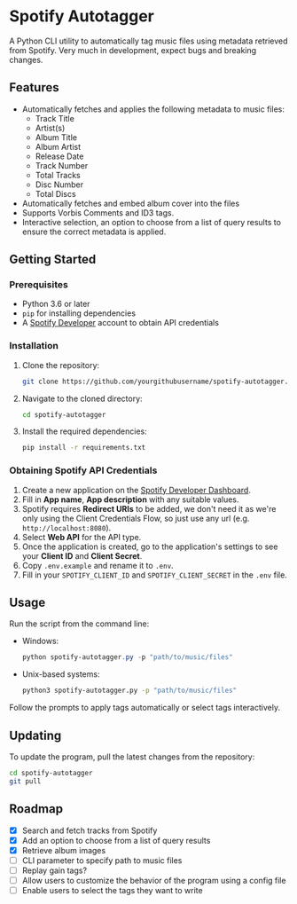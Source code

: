 # Spotify Autotagger

A Python CLI utility to automatically tag music files using metadata retrieved from Spotify. Very much in development, expect bugs and breaking changes.

## Features

- Automatically fetches and applies the following metadata to music files:
  - Track Title
  - Artist(s)
  - Album Title
  - Album Artist
  - Release Date
  - Track Number
  - Total Tracks
  - Disc Number
  - Total Discs
- Automatically fetches and embed album cover into the files
- Supports Vorbis Comments and ID3 tags.
- Interactive selection, an option to choose from a list of query results to ensure the correct metadata is applied.

## Getting Started

### Prerequisites

- Python 3.6 or later
- `pip` for installing dependencies
- A [Spotify Developer](https://developer.spotify.com) account to obtain API credentials

### Installation

1. Clone the repository:
   ```sh
   git clone https://github.com/yourgithubusername/spotify-autotagger.git
   ```
2. Navigate to the cloned directory:
   ```sh
   cd spotify-autotagger
   ```
3. Install the required dependencies:
   ```sh
   pip install -r requirements.txt
   ```

### Obtaining Spotify API Credentials

1. Create a new application on the [Spotify Developer Dashboard](https://developer.spotify.com/dashboard/create).
2. Fill in **App name**, **App description** with any suitable values.
3. Spotify requires **Redirect URIs** to be added, we don't need it as we're only using the Client Credentials Flow, so just use any url (e.g. `http://localhost:8080`).
4. Select **Web API** for the API type.
5. Once the application is created, go to the application's settings to see your **Client ID** and **Client Secret**.
6. Copy `.env.example` and rename it to `.env`.
7. Fill in your `SPOTIFY_CLIENT_ID` and `SPOTIFY_CLIENT_SECRET` in the `.env` file.

## Usage

Run the script from the command line:
- Windows:
    ```powershell
    python spotify-autotagger.py -p "path/to/music/files"
    ```
- Unix-based systems:
    ```sh
    python3 spotify-autotagger.py -p "path/to/music/files"
    ```

Follow the prompts to apply tags automatically or select tags interactively.

## Updating

To update the program, pull the latest changes from the repository:
```sh
cd spotify-autotagger
git pull 
```

## Roadmap

- [x] Search and fetch tracks from Spotify
- [x] Add an option to choose from a list of query results
- [x] Retrieve album images
- [ ] CLI parameter to specify path to music files
- [ ] Replay gain tags?
- [ ] Allow users to customize the behavior of the program using a config file
- [ ] Enable users to select the tags they want to write
